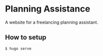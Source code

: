 # Planning Assistance

A website for a freelancing planning assistant.

## How to setup

```
$ hugo serve
```

